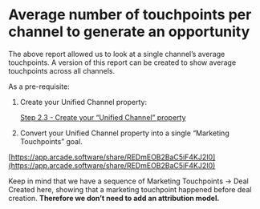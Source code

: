 # Average number of touchpoints per channel to generate an opportunity

The above report allowed us to look at a single channel’s average touchpoints. A version of this report can be created to show average touchpoints across all channels.

As a pre-requisite:

1. Create your Unified Channel property:
    
    [Step 2.3 - Create your “Unified  Channel” property](../../102%20-%20Implementation%20Guide%20fdb17f2f724b401e955f879a50a9a46e/Step%202%203%20-%20Create%20your%20%E2%80%9CUnified%20Channel%E2%80%9D%20property%20852acc9b848d45e399cddb322509e34e.md)
    
2. Convert your Unified Channel property into a single “Marketing Touchpoints” goal.

[https://app.arcade.software/share/REDmEOB2BaC5iF4KJ2I0](https://app.arcade.software/share/REDmEOB2BaC5iF4KJ2I0)

Keep in mind that we have a sequence of Marketing Touchpoints → Deal Created here, showing that a marketing touchpoint happened before deal creation. **Therefore we don’t need to add an attribution model.**